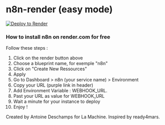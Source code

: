 # n8n-render (easy mode)

[![Deploy to Render](https://render.com/images/deploy-to-render-button.svg)](https://render.com/deploy)


### How to install n8n on render.com for free

Follow these steps :

1. Click on the render button above
2. Choose a blueprint name, for exemple "n8n"
3. Click on "Create New Ressources"
4. Apply
5. Go to Dashboard > n8n (your service name) > Environment
6. Copy your URL (purple link in header)
7. Add Environment Variable : WEBHOOK_URL.
8. Past your URL as value for WEBHOOK_URL
9. Wait a minute for your instance to deploy
10. Enjoy !


Created by Antoine Deschamps for La Machine. Inspired by ready4mars.
